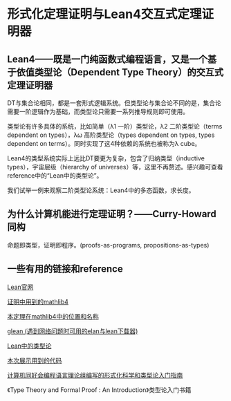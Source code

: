 # 形式化定理证明与Lean4交互式定理证明器

## Lean4——既是一门纯函数式编程语言，又是一个基于依值类型论（Dependent Type Theory）的交互式定理证明器

DT与集合论相同，都是一套形式逻辑系统。但类型论与集合论不同的是，集合论需要一阶逻辑作为基础，而类型论只需要一系列推导规则即可使用。

类型论有许多具体的系统，比如简单（λ1 一阶）类型论，λ2 二阶类型论（terms dependent on types），λω 高阶类型论（types dependent on types, types dependent on terms）。同时实现了这4种依赖的系统也被称为λ cube。

Lean4的类型系统实际上远比DT要更为复杂，包含了归纳类型（inductive types），宇宙层级（hierarchy of universes）等，这里不再赘述。感兴趣可查看reference中的“Lean中的类型论”。

我们试举一例来观察二阶类型论系统：Lean4中的多态函数，求长度。

## 为什么计算机能进行定理证明？——Curry-Howard同构

命题即类型，证明即程序。(proofs-as-programs, propositions-as-types)

## 一些有用的链接和reference

[Lean官网](https://lean-lang.org/)

[证明中用到的mathlib4](https://github.com/leanprover-community/mathlib4)

[本定理在mathlib4中的位置和名称](https://github.com/leanprover-community/mathlib4)

[glean (遇到网络问题时可用的elan与lean下载器)](https://github.com/alissa-tung/glean)

[Lean中的类型论](https://github.com/digama0/lean-type-theory/releases/tag/v1.0)

[本次展示用到的代码](https://github.com/lunaticabs/graph-theorylesson)

[计算机同好会编程语言理论组编写的形式化科学和类型论入门指南](https://theory.know-cnu.wiki/tt.html)

《Type Theory and Formal Proof : An Introduction》类型论入门书籍

